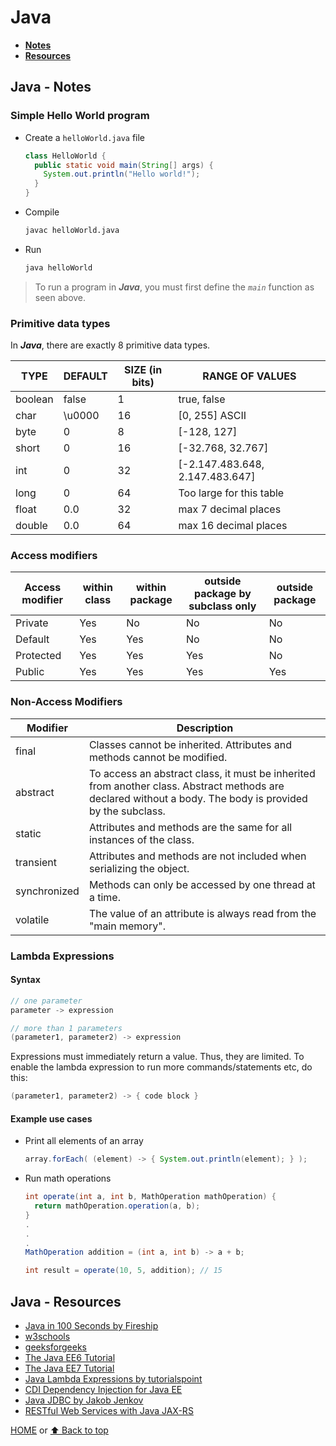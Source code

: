 # Java

- [**Notes**](#java---notes)
- [**Resources**](#java---resources)

## Java - Notes

### Simple Hello World program

- Create a `helloWorld.java` file

  ```java
  class HelloWorld {
    public static void main(String[] args) {
      System.out.println("Hello world!");
    }
  }
  ```

- Compile

  ```bash
  javac helloWorld.java
  ```

- Run

  ```bash
  java helloWorld
  ```

> To run a program in ***Java***, you must first define the *`main`* function as seen above.

### Primitive data types

In ***Java***, there are exactly 8 primitive data types.

| TYPE| DEFAULT | SIZE (in bits) | RANGE OF VALUES |
| --- | --- | --- | --- |
| boolean | false | 1 | true, false |
| char | \u0000 | 16 | [0, 255] ASCII |
| byte | 0 | 8 | [-128, 127] |
| short | 0 | 16 | [-32.768, 32.767] |
| int | 0 | 32 | [-2.147.483.648, 2.147.483.647] |
| long | 0 | 64 | Too large for this table |
| float | 0.0 | 32 | max 7 decimal places |
| double | 0.0 | 64 | max 16 decimal places |

### Access modifiers

| Access modifier | within class | within package | outside package by subclass only | outside package |
| --- | --- | --- | --- | --- |
| Private | Yes | No | No | No |
| Default | Yes | Yes | No | No |
| Protected | Yes | Yes | Yes | No |
| Public | Yes | Yes | Yes | Yes |

### Non-Access Modifiers

| Modifier | Description |
| --- | --- |
| final | Classes cannot be inherited. Attributes and methods cannot be modified. |
| abstract | To access an abstract class, it must be inherited from another class. Abstract methods are declared without a body. The body is provided by the subclass. |
| static | Attributes and methods are the same for all instances of the class. |
| transient | Attributes and methods are not included when serializing the object. |
| synchronized | Methods can only be accessed by one thread at a time. |
| volatile | The value of an attribute is always read from the "main memory". |

### Lambda Expressions

#### Syntax

```java
// one parameter
parameter -> expression

// more than 1 parameters
(parameter1, parameter2) -> expression
```

Expressions must immediately return a value. Thus, they are limited. To enable the lambda expression to run more commands/statements etc, do this:

```java
(parameter1, parameter2) -> { code block }
```

#### Example use cases

- Print all elements of an array

  ```java
  array.forEach( (element) -> { System.out.println(element); } );
  ```

- Run math operations

  ```java
  int operate(int a, int b, MathOperation mathOperation) {
    return mathOperation.operation(a, b);
  }
  .
  .
  .
  MathOperation addition = (int a, int b) -> a + b;

  int result = operate(10, 5, addition); // 15
  ```

## Java - Resources

- [Java in 100 Seconds by Fireship](https://youtu.be/l9AzO1FMgM8)
- [w3schools](https://www.w3schools.com/java/default.asp)
- [geeksforgeeks](https://www.geeksforgeeks.org/introduction-to-java/)
- [The Java EE6 Tutorial](https://docs.oracle.com/javaee/6/tutorial/doc/javaeetutorial6.pdf)
- [The Java EE7 Tutorial](https://docs.oracle.com/javaee/7/JEETT.pdf)
- [Java Lambda Expressions by tutorialspoint](https://www.tutorialspoint.com/java8/java8_lambda_expressions.htm)
- [CDI Dependency Injection for Java EE](https://dzone.com/articles/cdi-di-p1)
- [Java JDBC by Jakob Jenkov](http://tutorials.jenkov.com/jdbc/index.html)
- [RESTful Web Services with Java JAX-RS](https://docs.oracle.com/javaee/6/tutorial/doc/gilik.html)

[HOME](https://github.com/Stratis-Dermanoutsos/Full-Stack-Notes#full-stack-notes) or [⬆ Back to top](#java)
